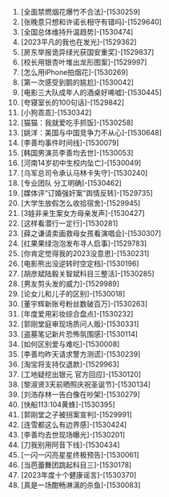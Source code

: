 
1. [全面禁燃烟花爆竹不合法]-[1530259]
1. [张晚意只想和许诺长相守有错吗]-[1529640]
1. [全国总体维持升温趋势]-[1530474]
1. [2023平凡的我也在发光]-[1529362]
1. [房东举报诡异绿光获国安重奖]-[1529837]
1. [校长用银杏叶堆出龙形图案]-[1529997]
1. [怎么用iPhone拍烟花]-[1530269]
1. [第一次感受到鹅的尴尬]-[1530042]
1. [电影三大队成年人的酒桌好唏嘘]-[1530445]
1. [夸寝室长的100句话]-[1529842]
1. [小狗乖乖]-[1530342]
1. [猫猫：我就爱吃手抓饭]-[1530258]
1. [姚洋：美国与中国竞争力不从心]-[1530648]
1. [李善均事件时间线]-[1530079]
1. [韩国男演员李善均去世]-[1530053]
1. [河南14岁初中生校内坠亡]-[1530049]
1. [乌军总司令承认马林卡失守]-[1530240]
1. [专业团队 分工明确]-[1530462]
1. [媒体评“订婚强奸案”舆情反转]-[1529735]
1. [大学生放假怎么收拾宿舍]-[1529945]
1. [3娃非亲生案女方母亲发声]-[1530427]
1. [这样看潜行一定行]-[1530281]
1. [薛之谦请卖画救母女孩看演唱会]-[1530307]
1. [红果果绿泡泡发布寻人启事]-[1529783]
1. [你肯定觉得我的2023没意思]-[1530231]
1. [电影熊出没逆转时空定档]-[1530196]
1. [胡彦斌陆毅关智斌科目三整活]-[1530285]
1. [男友剪头发的威力]-[1529989]
1. [论女儿和儿子的区别]-[1530018]
1. [董宇辉新账号粉丝数破百万]-[1530263]
1. [年度爱用彩妆综合盘点]-[1530232]
1. [郭刚堂庭审现场质问人贩]-[1530331]
1. [盗墓笔记新片恐怖氛围感]-[1530114]
1. [如何区别爱与难吃]-[1530008]
1. [李善均昨天请求警方测谎]-[1530239]
1. [淘宝将支持仅退款]-[1529963]
1. [工地疑挖出银元 官方回应]-[1530120]
1. [黎淑贤3天前晒照庆祝圣诞节]-[1530134]
1. [刘浩存林一告白像在吵架]-[1530279]
1. [快船113:104黄蜂]-[1530395]
1. [郭刚堂之子被拐案宣判]-[1529991]
1. [连雪都这么有边界感]-[1530424]
1. [李善均去世现场曝光]-[1530201]
1. [刀我别用阿音下线]-[1530434]
1. [一闪一闪亮星星终极预告]-[1530061]
1. [当芭蕾舞团跳起科目三]-[1530178]
1. [2023年度十个健康谣言]-[1530370]
1. [真是一场酣畅淋漓的杀鱼]-[1530083]